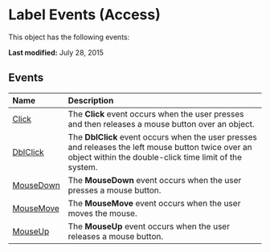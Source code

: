 
# Label Events (Access)
This object has the following events:

 **Last modified:** July 28, 2015


## Events



|**Name**|**Description**|
|:-----|:-----|
| [Click](0fc45b32-481e-9bcc-f308-6b45801251c5.md)|The  **Click** event occurs when the user presses and then releases a mouse button over an object.|
| [DblClick](0cb6512b-cb04-c586-dc8a-ab9208791475.md)|The  **DblClick** event occurs when the user presses and releases the left mouse button twice over an object within the double-click time limit of the system.|
| [MouseDown](1895790f-e5d6-493e-6005-a2c6a83cbd87.md)|The  **MouseDown** event occurs when the user presses a mouse button.|
| [MouseMove](a06d836a-bd6b-83ad-26b0-59c3f9a24bcd.md)|The  **MouseMove** event occurs when the user moves the mouse.|
| [MouseUp](da68ccbf-8b14-e605-552d-2e515b5793a3.md)|The  **MouseUp** event occurs when the user releases a mouse button.|
